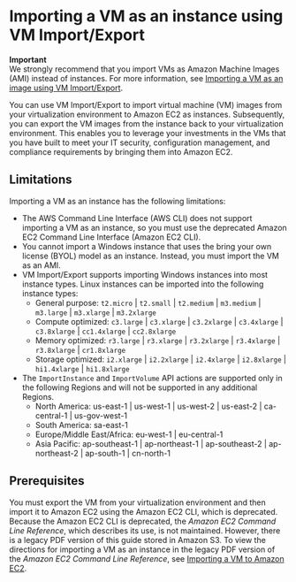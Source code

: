 # Importing a VM as an instance using VM Import/Export<a name="vmimport-instance-import"></a>

**Important**  
We strongly recommend that you import VMs as Amazon Machine Images \(AMI\) instead of instances\. For more information, see [Importing a VM as an image using VM Import/Export](vmimport-image-import.md)\.

You can use VM Import/Export to import virtual machine \(VM\) images from your virtualization environment to Amazon EC2 as instances\. Subsequently, you can export the VM images from the instance back to your virtualization environment\. This enables you to leverage your investments in the VMs that you have built to meet your IT security, configuration management, and compliance requirements by bringing them into Amazon EC2\.

## Limitations<a name="vmimport-instance-import-limitations"></a>

Importing a VM as an instance has the following limitations:
+ The AWS Command Line Interface \(AWS CLI\) does not support importing a VM as an instance, so you must use the deprecated Amazon EC2 Command Line Interface \(Amazon EC2 CLI\)\.
+ You cannot import a Windows instance that uses the bring your own license \(BYOL\) model as an instance\. Instead, you must import the VM as an AMI\.
+ VM Import/Export supports importing Windows instances into most instance types\. Linux instances can be imported into the following instance types:
  + General purpose: `t2.micro` \| `t2.small` \| `t2.medium` \| `m3.medium` \| `m3.large` \| `m3.xlarge` \| `m3.2xlarge`
  + Compute optimized: `c3.large` \| `c3.xlarge` \| `c3.2xlarge` \| `c3.4xlarge` \| `c3.8xlarge` \| `cc1.4xlarge` \| `cc2.8xlarge`
  + Memory optimized: `r3.large` \| `r3.xlarge` \| `r3.2xlarge` \| `r3.4xlarge` \| `r3.8xlarge` \| `cr1.8xlarge`
  + Storage optimized: `i2.xlarge` \| `i2.2xlarge` \| `i2.4xlarge` \| `i2.8xlarge` \| `hi1.4xlarge` \| `hi1.8xlarge`
+ The `ImportInstance` and `ImportVolume` API actions are supported only in the following Regions and will not be supported in any additional Regions\.
  + North America: us\-east\-1 \| us\-west\-1 \| us\-west\-2 \| us\-east\-2 \| ca\-central\-1 \| us\-gov\-west\-1
  + South America: sa\-east\-1
  + Europe/Middle East/Africa: eu\-west\-1 \| eu\-central\-1
  + Asia Pacific: ap\-southeast\-1 \| ap\-northeast\-1 \| ap\-southeast\-2 \| ap\-northeast\-2 \| ap\-south\-1 \| cn\-north\-1

## Prerequisites<a name="vmimport-instance-import-prerequisites"></a>

You must export the VM from your virtualization environment and then import it to Amazon EC2 using the Amazon EC2 CLI, which is deprecated\. Because the Amazon EC2 CLI is deprecated, the *Amazon EC2 Command Line Reference*, which describes its use, is not maintained\. However, there is a legacy PDF version of this guide stored in Amazon S3\. To view the directions for importing a VM as an instance in the legacy PDF version of the *Amazon EC2 Command Line Reference*, see [Importing a VM to Amazon EC2](https://awsdocs.s3.amazonaws.com/EC2/ec2-clt.pdf#UsingVirtualMachinesinAmazonEC2)\.